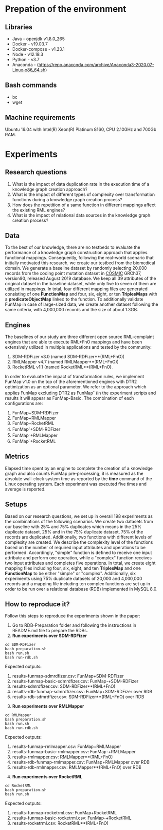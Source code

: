 # Prepation of the environment

## Libraries
- Java - openjdk v1.8.0_265
- Docker - v19.03.7
- Docker-compose - v1.23.1
- Node - v12.18.3
- Python - v3.7
- Anaconda - (https://repo.anaconda.com/archive/Anaconda3-2020.07-Linux-x86_64.sh)

## Bash commands
- bc
- wget

## Machine requirements
Ubuntu 16.04 with Intel(R) Xeon(R) Platinum 8160, CPU 2.10GHz and 700Gb RAM.


# Experiments

## Research questions
1. What is the impact of data duplication rate in the execution time of a knowledge graph creation approach? 
2. What is the impact of different types of complexity over transformation functions during a knowledge graph creation process? 
3. How does the repetition of a same function in different mappings affect the existing RML engines?
4. What is the impact of relational data sources in the knowledge graph creation process?

## Data
To the best of our knowledge, there are no testbeds to evaluate the performance of a knowledge graph construction approach that applies functional mappings. Consequently, following the real-world scenario that initially motivated this research, we create our testbed from the biomedical domain. We generate a baseline dataset by randomly selecting 20,000 records from the coding point mutation dataset in [COSMIC](https://cancer.sanger.ac.uk/cosmic) GRCh37, version90, released August 2019 database. We keep all 39 attributes of the original dataset in the baseline dataset, while only five to seven of them are utilized in mappings. In total, four different mapping files are generated consisting of one __FunctionMap__ and four, six, eight, or ten __TriplesMaps__ with a __predicateObjectMap__ linked to the function. To additionally validate FunMap in case of large-sized data, we create another dataset following the same criteria, with 4,000,000 records and the size of about 1.3GB.

## Engines
The baselines of our study are three different open source RML-complaint engines that are able to execute RML+FnO mappings and have been extensively utilized in multiple applications and tested by the community: 
1. SDM-RDFizer v3.0 (named SDM-RDFizer\*\*(RML+FnO))
2. RMLMapper v4.7 (named RMLMapper\*\*(RML+FnO))
3. RocketRML v1.1 (named RocketRML\*\*(RML+FnO). 

In order to evaluate the impact of transformation rules, we implement FunMap v1.0 on the top of the aforementioned engines with DTR2 optimization as an optional parameter. We refer to the approach which applies FunMap excluding DTR2 as FunMap<sup>-</sup> (in the experiment scripts and results it will appear as FunMap-Basic. The combination of each configurations are:
1. FunMap+SDM-RDFizer
2. FunMap+RMLMapper
3. FunMap+RocketRML
4. FunMap<sup>-</sup>+SDM-RDFizer 
5. FunMap<sup>-</sup>+RMLMapper
6. FunMap<sup>-</sup>+RocketRML


## Metrics
Elapsed time spent by an engine to complete the creation of a knowledge graph and also counts FunMap pre-processing; it is measured as the absolute wall-clock system time as reported by the **time** command of the Linux operating system. Each experiment was executed five times and average is reported.


## Setups
Based on our research questions, we set up in overall 198 experiments as the combinations of the following scenarios. We create two datasets from our baseline with 25% and 75% duplicates which means in the 25% duplicate dataset, 25% and in the 75% duplicate dataset, 75% of the records are duplicated. Additionally, two functions with different levels of complexity are created. We describe the complexity level of the functions based on the number of required input attributes and operations to be performed. Accordingly, "simple" function is defined to receive one input attribute and perform one operation, while a "complex" function receives two input attributes and completes five operations. In total, we create eight mapping files including four, six, eight, and ten **TriplesMap** and one **FunctionMap** to be either "simple" or  "complex". Additionally, six experiments using 75% duplicate datasets of 20,000 and 4,000,000 records and a mapping file including ten complex functions are set up in order to be run over a relational database (RDB) implemented in MySQL 8.0.   

## How to reproduce it?

Follow this steps to reproduce the experiments shown in the paper:

1) Go to RDB-Preparation folder and following the instructions in README.md file to prepare the RDBs.
2) **Run experiments over SDM-RDFizer**
```
cd SDM-RDFizer
bash preparation.sh
bash run.sh
bash run-rdb.sh
```
Expected outputs: 
1. results-funmap-sdmrdfizer.csv: FunMap+SDM-RDFizer
2. results-funmap-basic-sdmrdfizer.csv: FunMap<sep>-</sep>+SDM-RDFizer
3. results-sdmrdfizer.csv: SDM-RDFizer\*\*(RML+FnO)
4. results-rdb-funmap-sdmrdfizer.csv: FunMap+SDM-RDFizer over RDB
5. results-rdb-sdmrdfizer.csv: SDM-RDFizer\*\*(RML+FnO) over RDB

3) **Run experiments over RMLMapper**
```
cd RMLMapper
bash preparation.sh
bash run.sh
bash run-rdb.sh
```
Expected outputs:
1. results-funmap-rmlmapper.csv: FunMap+RMLMapper
2. results-funmap-basic-rmlmapper.csv: FunMap<sep>-</sep>+RMLMapper
3. results-rmlmapper.csv: RMLMapper\*\*(RML+FnO)
4. results-rdb-funmap-rmlmapper.csv: FunMap+RMLMapper over RDB
5. results-rdb-rmlmapper.csv: RMLMapper\*\*(RML+FnO) over RDB

4) **Run experiments over RocketRML**
```
cd RocketRML
bash preparation.sh
bash run.sh
```
Expected outputs:
1. results-funmap-rocketrml.csv: FunMap+RocketRML
2. results-funmap-basic-rocketrml.csv: FunMap<sep>-</sep>+RocketRML
3. results-rocketrml.csv: RocketRML\*\*(RML+FnO)
